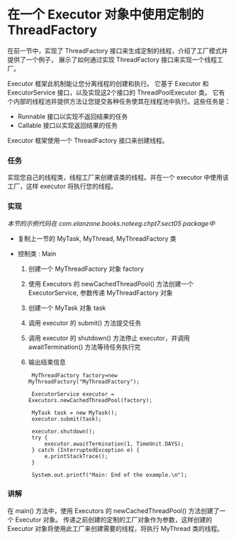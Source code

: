 在一个 Executor 对象中使用定制的 ThreadFactory
====

在前一节中，实现了 ThreadFactory 接口来生成定制的线程，介绍了工厂模式并提供了一个例子，
展示了如何通过实现 ThreadFactory 接口来实现一个线程工厂。

Executor 框架此机制能让您分离线程的创建和执行。
它基于 Executor 和 ExecutorService 接口，以及实现这2个接口的 ThreadPoolExecutor 类。
它有个内部的线程池并提供方法让您提交各种任务使其在线程池中执行。这些任务是：

* Runnable 接口以实现不返回结果的任务
* Callable 接口以实现返回结果的任务

Executor 框架使用一个 ThreadFactory 接口来创建线程。


### 任务

实现您自己的线程类，线程工厂来创建该类的线程。并在一个 executor 中使用该工厂，这样 executor 将执行您的线程。


### 实现

*本节的示例代码在 com.elanzone.books.noteeg.chpt7.sect05 package中*

* 复制上一节的 MyTask, MyThread, MyThreadFactory 类

* 控制类 : Main
    1. 创建一个 MyThreadFactory 对象 factory
    2. 使用 Executors 的 newCachedThreadPool() 方法创建一个 ExecutorService, 参数传递 MyThreadFactory 对象
    3. 创建一个 MyTask 对象 task
    4. 调用 executor 的 submit() 方法提交任务
    5. 调用 executor 的 shutdown() 方法停止 executor，并调用 awaitTermination() 方法等待任务执行完
    6. 输出结束信息

            MyThreadFactory factory=new MyThreadFactory("MyThreadFactory");

            ExecutorService executor = Executors.newCachedThreadPool(factory);

            MyTask task = new MyTask();
            executor.submit(task);

            executor.shutdown();
            try {
                executor.awaitTermination(1, TimeUnit.DAYS);
            } catch (InterruptedException e) {
                e.printStackTrace();
            }

            System.out.printf("Main: End of the example.\n");


### 讲解

在 main() 方法中，使用 Executors 的 newCachedThreadPool() 方法创建了一个 Executor 对象。
传递之前创建的定制的工厂对象作为参数，这样创建的 Executor 对象将使用此工厂来创建需要的线程，将执行 MyThread 类的线程。

